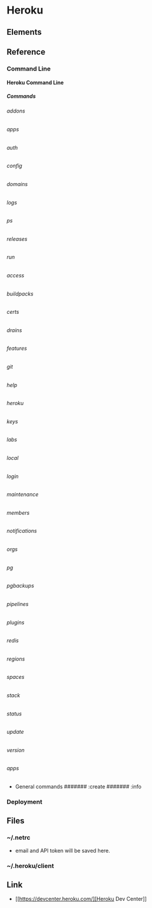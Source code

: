 # Heroku
## Elements
## Reference
### Command Line
#### Heroku Command Line
##### Commands
###### addons
###### apps
###### auth
###### config
###### domains
###### logs
###### ps
###### releases
###### run

###### access
###### buildpacks
###### certs
###### drains
###### features
###### git
###### help
###### heroku
###### keys
###### labs
###### local
###### login
###### maintenance
###### members
###### notifications
###### orgs
###### pg
###### pgbackups
###### pipelines
###### plugins
###### redis
###### regions
###### spaces
###### stack
###### status
###### update
###### version

###### apps
- General commands
####### :create
####### :info
### Deployment
## Files
### ~/.netrc
- email and API token will be saved here.
### ~/.heroku/client
## Link
- [[https://devcenter.heroku.com/][Heroku Dev Center]]
